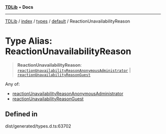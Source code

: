 [**TDLib**](../../../../../../README.md) • **Docs**

***

[TDLib](../../../../../../modules.md) / [index](../../../../../README.md) / [types](../../../README.md) / [default](../README.md) / ReactionUnavailabilityReason

# Type Alias: ReactionUnavailabilityReason

> **ReactionUnavailabilityReason**: [`reactionUnavailabilityReasonAnonymousAdministrator`](reactionUnavailabilityReasonAnonymousAdministrator.md) \| [`reactionUnavailabilityReasonGuest`](reactionUnavailabilityReasonGuest.md)

Any of:
- [reactionUnavailabilityReasonAnonymousAdministrator](reactionUnavailabilityReasonAnonymousAdministrator.md)
- [reactionUnavailabilityReasonGuest](reactionUnavailabilityReasonGuest.md)

## Defined in

dist/generated/types.d.ts:63702
